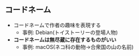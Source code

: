 ##  コードネーム

* コードネームで作者の趣味を表現する
  * 事例: Debian(トイストーリーの登場人物)
* **コードネームは無尽蔵に存在するものがいい**
  * 事例: macOS(ネコ科の動物→合衆国の山の名前)